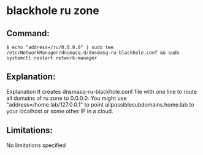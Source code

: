 # blackhole ru zone

## Command:
```
$ echo "address=/ru/0.0.0.0" | sudo tee /etc/NetworkManager/dnsmasq.d/dnsmasq-ru-blackhole.conf && sudo systemctl restart network-manager
```

## Explanation:
Explanation
It creates dnsmasq-ru-blackhole.conf file with one line to route all domains of ru zone to 0.0.0.0.
You might use "address=/home.lab/127.0.0.1" to point allpossiblesubdomains.home.lab to your localhost or some other IP in a cloud.

## Limitations:
No limitations specified

